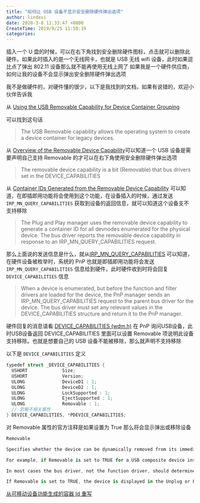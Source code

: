 ```yaml
---
title: "如何让 USB 设备不显示安全删除硬件弹出选项"
author: lindexi
date: 2020-3-8 11:33:47 +0800
CreateTime: 2019/9/25 11:58:19
categories: 
---
```


插入一个 U 盘的时候，可以在右下角找到安全删除硬件图标，点击就可以删除此硬件。如果此时插入的是一个无线网卡，也就是 USB 无线 wifi 设备，此时如果逗比点了弹出 802.11 设备那么就不能再使用无线上网了
如果我是一个硬件供应商，如何让我的设备不会显示弹出安全删除硬件弹出选项

<!--more-->


<!-- CreateTime:2019/9/25 11:58:19 -->

<!-- csdn -->

我不是做硬件的，对硬件懂的很少，以下是我找到的文档，如果有说错的，欢迎小伙伴告诉我

从 [Using the USB Removable Capability for Device Container Grouping](https://docs.microsoft.com/en-us/windows-hardware/drivers/install/using-the-usb-removable-capability-for-device-container-grouping )

可以找到这句话

> The USB Removable capability allows the operating system to create a device container for legacy devices.

从 [Overview of the Removable Device Capability](https://docs.microsoft.com/en-us/windows-hardware/drivers/install/overview-of-the-removable-device-capability )可以知道一个 USB 设备是需要声明自己支持 Removable 的才可以在右下角使用安全删除硬件弹出选项

> The removable device capability is a bit (Removable) that bus drivers set in the DEVICE_CAPABILITIES

从 [Container IDs Generated from the Removable Device Capability](https://docs.microsoft.com/en-us/windows-hardware/drivers/install/container-ids-generated-from-the-removable-device-capability ) 可以知道，在即插即用功能将会使用到这个功能，在设备插入的时候，通过发送 `IRP_MN_QUERY_CAPABILITIES` 获取到设备的返回信息，就可以知道这个设备支不支持移除

> The Plug and Play manager uses the removable device capability to generate a container ID for all devnodes enumerated for the physical device. The bus driver reports the removable device capability in response to an IRP_MN_QUERY_CAPABILITIES request.

那么上面说的发送信息是什么，就从[IRP_MN_QUERY_CAPABILITIES](https://docs.microsoft.com/en-us/windows-hardware/drivers/kernel/irp-mn-query-capabilities ) 可以知道，在硬件设备被枚举时，系统的 PnP 也就是即插即用功能将会发送 `IRP_MN_QUERY_CAPABILITIES` 信息给到硬件，此时硬件收到时将会回复 `DEVICE_CAPABILITIES` 信息

> When a device is enumerated, but before the function and filter drivers are loaded for the device, the PnP manager sends an IRP_MN_QUERY_CAPABILITIES request to the parent bus driver for the device. The bus driver must set any relevant values in the DEVICE_CAPABILITIES structure and return it to the PnP manager.

硬件回复的消息请看 [DEVICE_CAPABILITIES (wdm.h)](https://docs.microsoft.com/zh-cn/windows-hardware/drivers/ddi/content/wdm/ns-wdm-_device_capabilities ) 在 PnP 询问USB设备，此时USB设备返回 DEVICE_CAPABILITIES 里面可以设置 Removable 项说明此设备支持移除。也就是想要自己的 USB 设备不能被移除，那么就声明不支持移除

以下是 `DEVICE_CAPABILITIES` 定义

```csharp
typedef struct _DEVICE_CAPABILITIES {
  USHORT             Size;
  USHORT             Version;
  ULONG              DeviceD1 : 1;
  ULONG              DeviceD2 : 1;
  ULONG              LockSupported : 1;
  ULONG              EjectSupported : 1;
  ULONG              Removable : 1;
  // 忽略不相关属性
} DEVICE_CAPABILITIES, *PDEVICE_CAPABILITIES;
```

对 Removable 属性的官方注释是如果设置为 True 那么将会显示弹出或移除设备

```csharp
Removable

Specifies whether the device can be dynamically removed from its immediate parent. If Removable is set to TRUE, the device does not belong to the same physical object as its parent.

For example, if Removable is set to TRUE for a USB composite device inside a multifunction printer, the composite device does not belong to the physical object of its immediate parent, such as a USB hub inside a notebook PC.

In most cases the bus driver, not the function driver, should determine the value of the Removable parameter of the device. For USB devices, the USB hub driver sets the Removable parameter. It should not be modified by the function driver.

If Removable is set to TRUE, the device is displayed in the Unplug or Eject Hardware program, unless SurpriseRemovalOK is also set to TRUE.
```

[从可移动设备功能生成的容器 Id 重写](https://docs.microsoft.com/zh-cn/windows-hardware/drivers/install/container-ids-generated-from-a-removable-device-capability-override )


